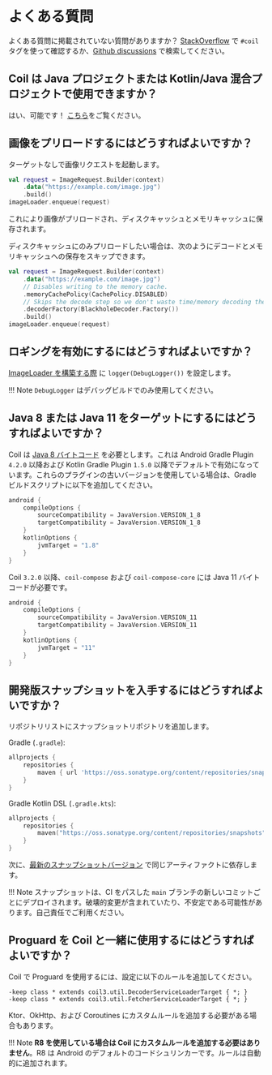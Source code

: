 # よくある質問

よくある質問に掲載されていない質問がありますか？ [StackOverflow](https://stackoverflow.com/questions/tagged/coil) で `#coil` タグを使って確認するか、[Github discussions](https://github.com/coil-kt/coil/discussions) で検索してください。

## Coil は Java プロジェクトまたは Kotlin/Java 混合プロジェクトで使用できますか？

はい、可能です！ [こちら](java_compatibility.md)をご覧ください。

## 画像をプリロードするにはどうすればよいですか？

ターゲットなしで画像リクエストを起動します。

```kotlin
val request = ImageRequest.Builder(context)
    .data("https://example.com/image.jpg")
    .build()
imageLoader.enqueue(request)
```

これにより画像がプリロードされ、ディスクキャッシュとメモリキャッシュに保存されます。

ディスクキャッシュにのみプリロードしたい場合は、次のようにデコードとメモリキャッシュへの保存をスキップできます。

```kotlin
val request = ImageRequest.Builder(context)
    .data("https://example.com/image.jpg")
    // Disables writing to the memory cache.
    .memoryCachePolicy(CachePolicy.DISABLED)
    // Skips the decode step so we don't waste time/memory decoding the image into memory.
    .decoderFactory(BlackholeDecoder.Factory())
    .build()
imageLoader.enqueue(request)
```

## ロギングを有効にするにはどうすればよいですか？

[ImageLoader を構築する際](getting_started.md#configuring-the-singleton-imageloader) に `logger(DebugLogger())` を設定します。

!!! Note
    `DebugLogger` はデバッグビルドでのみ使用してください。

## Java 8 または Java 11 をターゲットにするにはどうすればよいですか？

Coil は [Java 8 バイトコード](https://developer.android.com/studio/write/java8-support) を必要とします。これは Android Gradle Plugin `4.2.0` 以降および Kotlin Gradle Plugin `1.5.0` 以降でデフォルトで有効になっています。これらのプラグインの古いバージョンを使用している場合は、Gradle ビルドスクリプトに以下を追加してください。

```kotlin
android {
    compileOptions {
        sourceCompatibility = JavaVersion.VERSION_1_8
        targetCompatibility = JavaVersion.VERSION_1_8
    }
    kotlinOptions {
        jvmTarget = "1.8"
    }
}
```

Coil `3.2.0` 以降、`coil-compose` および `coil-compose-core` には Java 11 バイトコードが必要です。

```kotlin
android {
    compileOptions {
        sourceCompatibility = JavaVersion.VERSION_11
        targetCompatibility = JavaVersion.VERSION_11
    }
    kotlinOptions {
        jvmTarget = "11"
    }
}
```

## 開発版スナップショットを入手するにはどうすればよいですか？

リポジトリリストにスナップショットリポジトリを追加します。

Gradle (`.gradle`):

```groovy
allprojects {
    repositories {
        maven { url 'https://oss.sonatype.org/content/repositories/snapshots' }
    }
}
```

Gradle Kotlin DSL (`.gradle.kts`):

```kotlin
allprojects {
    repositories {
        maven("https://oss.sonatype.org/content/repositories/snapshots")
    }
}
```

次に、[最新のスナップショットバージョン](https://github.com/coil-kt/coil/blob/main/gradle.properties#L34) で同じアーティファクトに依存します。

!!! Note
    スナップショットは、CI をパスした `main` ブランチの新しいコミットごとにデプロイされます。破壊的変更が含まれていたり、不安定である可能性があります。自己責任でご利用ください。

## Proguard を Coil と一緒に使用するにはどうすればよいですか？

Coil で Proguard を使用するには、設定に以下のルールを追加してください。

```
-keep class * extends coil3.util.DecoderServiceLoaderTarget { *; }
-keep class * extends coil3.util.FetcherServiceLoaderTarget { *; }
```

Ktor、OkHttp、および Coroutines にカスタムルールを追加する必要がある場合もあります。

!!! Note
    **R8 を使用している場合は Coil にカスタムルールを追加する必要はありません**。R8 は Android のデフォルトのコードシュリンカーです。ルールは自動的に追加されます。